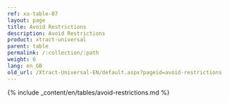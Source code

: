 ```yaml
---
ref: xu-table-07
layout: page
title: Avoid Restrictions
description: Avoid Restrictions
product: xtract-universal
parent: table
permalink: /:collection/:path
weight: 6
lang: en_GB
old_url: /Xtract-Universal-EN/default.aspx?pageid=avoid-restrictions
---
```


{% include _content/en/tables/avoid-restrictions.md  %}
